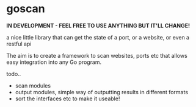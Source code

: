 goscan
======

**IN DEVELOPMENT - FEEL FREE TO USE ANYTHING BUT IT'LL CHANGE!**

a nice little library that can get the state of a port, or a website, or even a restful api

The aim is to create a framework to scan websites, ports etc that allows easy integration into any Go program.


todo..

- scan modules
- output modules, simple way of outputting results in different formats
- sort the interfaces etc to make it useable!
